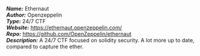 ***Name:*** Ethernaut \
***Author:*** Openzeppelin \
***Type:*** 24/7 CTF \
***Website:*** https://ethernaut.openzeppelin.com/ \
***Repo:*** https://github.com/OpenZeppelin/ethernaut \
***Description:*** A 24/7 CTF focused on solidity security. A lot more up to date, compared to capture the ether.